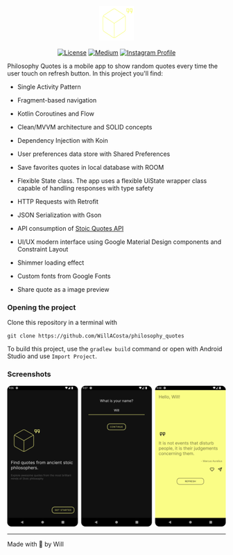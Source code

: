 <h1 align="center"> <img align="center" width ='80px' height='80px' src="./docs/logo.png" alt="logo"> </h1>

<p align="center">
  <a href="https://opensource.org/licenses/Apache-2.0"><img alt="License" src="https://img.shields.io/badge/License-Apache%202.0-blue.svg"/></a>
  <a href="https://medium.com/@willAmaral/arquitetura-android-moderna-utilizando-single-activity-pattern-e38aa658a129"><img alt="Medium" src="https://skydoves.github.io/badges/Story-Medium.svg"/></a>
  <a href="https://www.instagram.com/wiidev/"><img alt="Instagram Profile" src="https://badges.aleen42.com/src/instagram.svg"/></a> 
</p>

Philosophy Quotes is a mobile app to show random quotes every time the user touch on refresh button.
In this project you'll find:

- Single Activity Pattern
- Fragment-based navigation
- Kotlin Coroutines and Flow
- Clean/MVVM architecture and SOLID concepts
- Dependency Injection with Koin
- User preferences data store with Shared Preferences
- Save favorites quotes in local database with ROOM

- Flexible State class. The app uses a flexible UiState<T> wrapper class capable of handling
  responses with type safety
- HTTP Requests with Retrofit
- JSON Serialization with Gson
- API consumption of [Stoic Quotes API](https://stoicquotesapi.com/)

- UI/UX modern interface using Google Material Design components and Constraint Layout
- Shimmer loading effect
- Custom fonts from Google Fonts
- Share quote as a image preview

### Opening the project

Clone this repository in a terminal with

```
git clone https://github.com/WillACosta/philosophy_quotes
```

To build this project, use the `gradlew build` command or open with Android Studio and
use `Import Project`.

### Screenshots

<div style="margin: 0 auto">
    <img src="./docs/screen_shot.png" />
</div>

---

Made with 🖤 by Will
